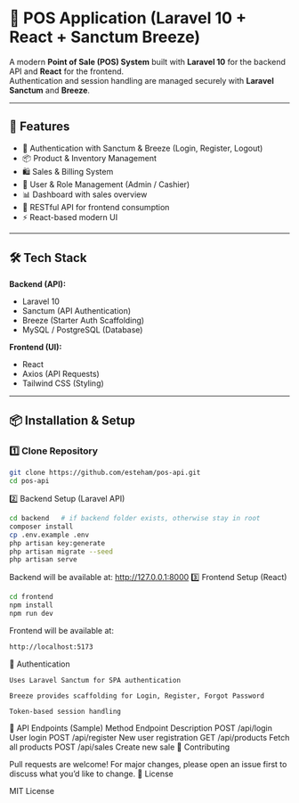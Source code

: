 # 🛒 POS Application (Laravel 10 + React + Sanctum Breeze)

A modern **Point of Sale (POS) System** built with **Laravel 10** for the backend API and **React** for the frontend.  
Authentication and session handling are managed securely with **Laravel Sanctum** and **Breeze**.  

---

## 🚀 Features
- 🔑 Authentication with Sanctum & Breeze (Login, Register, Logout)
- 📦 Product & Inventory Management
- 🛍️ Sales & Billing System
- 👥 User & Role Management (Admin / Cashier)
- 📊 Dashboard with sales overview
- 🔗 RESTful API for frontend consumption
- ⚡ React-based modern UI

---

## 🛠️ Tech Stack
**Backend (API):**
- Laravel 10  
- Sanctum (API Authentication)  
- Breeze (Starter Auth Scaffolding)  
- MySQL / PostgreSQL (Database)  

**Frontend (UI):**
- React  
- Axios (API Requests)  
- Tailwind CSS (Styling)  

---

## 📦 Installation & Setup

### 1️⃣ Clone Repository
```bash
git clone https://github.com/esteham/pos-api.git
cd pos-api
```
2️⃣ Backend Setup (Laravel API)
```bash
cd backend   # if backend folder exists, otherwise stay in root
composer install
cp .env.example .env
php artisan key:generate
php artisan migrate --seed
php artisan serve
```
Backend will be available at: http://127.0.0.1:8000
3️⃣ Frontend Setup (React)
```bash
cd frontend
npm install
npm run dev
```
Frontend will be available at: 
```bash
http://localhost:5173
```
🔑 Authentication

    Uses Laravel Sanctum for SPA authentication

    Breeze provides scaffolding for Login, Register, Forgot Password

    Token-based session handling

📡 API Endpoints (Sample)
Method	Endpoint	Description
POST	/api/login	User login
POST	/api/register	New user registration
GET	/api/products	Fetch all products
POST	/api/sales	Create new sale
🤝 Contributing

Pull requests are welcome! For major changes, please open an issue first to discuss what you’d like to change.
📜 License

MIT License
